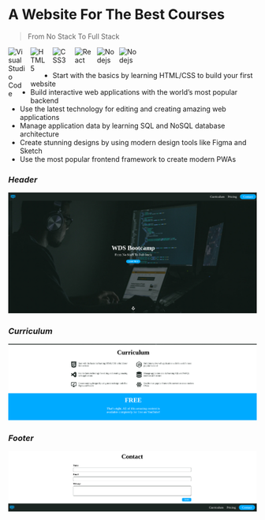# A Website For The Best Courses

> From No Stack To Full Stack

<img align="left" alt="Visual Studio Code" width="35px" src="https://cdn.jsdelivr.net/gh/devicons/devicon/icons/vscode/vscode-original.svg" style="padding-right:10px;" />
<img align="left" alt="HTML5"  width="35px"  src="https://cdn.jsdelivr.net/gh/devicons/devicon/icons/html5/html5-original.svg" style="padding-right:10px;" />
<img align="left" alt="CSS3" width="35px"  src="https://cdn.jsdelivr.net/gh/devicons/devicon/icons/css3/css3-original.svg" style="padding-right:10px;" />
<img align="left" alt="React"  width="35px"  src="https://cdn.jsdelivr.net/gh/devicons/devicon/icons/react/react-original.svg" style="padding-right:10px;" />
<img align="left" alt="Nodejs"  width="35px"  src="https://cdn.jsdelivr.net/gh/devicons/devicon/icons/nodejs/nodejs-original.svg" style="padding-right:10px;" />
<img align="left" alt="Nodejs"  width="35px"  src="https://cdn.jsdelivr.net/gh/devicons/devicon/icons/figma/figma-original.svg" style="padding-right:10px;" />

<br />
<br />

+ Start with the basics by learning HTML/CSS to build your first website
+ Build interactive web applications with the world’s most popular backend
+ Use the latest technology for editing and creating amazing web applications
+ Manage application data by learning SQL and NoSQL database architecture
+ Create stunning designs by using modern design tools like Figma and Sketch
+ Use the most popular frontend framework to create modern PWAs


### **_Header_**

![Alt text](./img/image.png)


### **_Curriculum_**

![Alt text](./img/image-1.png)


### **_Footer_**

![Alt text](./img/image-2.png)
